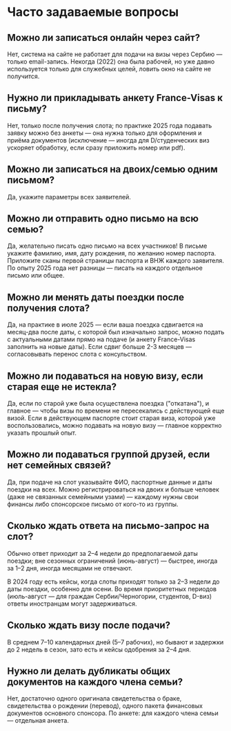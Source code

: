 # Часто задаваемые вопросы

## Можно ли записаться онлайн через сайт?

Нет, система на сайте не работает для подачи на визы через Сербию — только email-запись. Некогда (2022) она была рабочей, но уже давно используется только для служебных целей, ловить окно на сайте не получится.

## Нужно ли прикладывать анкету France-Visas к письму?

Нет, только после получения слота; по практике 2025 года подавать заявку можно без анкеты — она нужна только для оформления и приёма документов (исключение — иногда для D/студенческих виз ускоряет обработку, если сразу приложить номер или pdf).

## Можно ли записаться на двоих/семью одним письмом?

Да, укажите параметры всех заявителей.

## Можно ли отправить одно письмо на всю семью?

Да, желательно писать одно письмо на всех участников! В письме укажите фамилию, имя, дату рождения, по желанию номер паспорта. Приложите сканы первой страницы паспорта и ВНЖ каждого заявителя. По опыту 2025 года нет разницы — писать на каждого отдельное письмо или общее.

## Можно ли менять даты поездки после получения слота?

Да, на практике в июле 2025 — если ваша поездка сдвигается на месяц-два после даты, с которой был изначально запрос, можно подать с актуальными датами прямо на подаче (и анкету France-Visas заполнить на новые даты). Если сдвиг больше 2-3 месяцев — согласовывать перенос слота с консульством.

## Можно ли подаваться на новую визу, если старая еще не истекла?

Да, если по старой уже была осуществлена поездка ("откатана"), и главное — чтобы визы по времени не пересекались с действующей еще визой. Если в действующем паспорте стоит старая виза, которой уже воспользовались, можно подавать на новую визу — главное корректно указать прошлый опыт.

## Можно ли подаваться группой друзей, если нет семейных связей?

Да, при подаче на слот указывайте ФИО, паспортные данные и даты поездки на всех. Можно регистрироваться на двоих и больше человек (даже не связанных семейными узами) — каждому нужны свои финансы либо спонсорское письмо от кого-то из группы.

## Сколько ждать ответа на письмо-запрос на слот?

Обычно ответ приходит за 2–4 недели до предполагаемой даты поездки; вне сезонных ограничений (июнь-август) — быстрее, иногда за 1–2 дня, иногда месяцами не отвечают.

В 2024 году есть кейсы, когда слоты приходят только за 2–3 недели до даты поездки, особенно для осени. Во время приоритетных периодов (июль-август — для граждан Сербии/Черногории, студентов, D-виз) ответы иностранцам могут задерживаться.

## Сколько ждать визу после подачи?

В среднем 7–10 календарных дней (5–7 рабочих), но бывают и задержки до 2 недель в сезон, зато есть и кейсы одобрения за 2–4 дня.

## Нужно ли делать дубликаты общих документов на каждого члена семьи?

Нет, достаточно одного оригинала свидетельства о браке, свидетельства о рождении (перевод), одного пакета финансовых документов основного спонсора. По анкете: для каждого члена семьи — отдельная анкета.